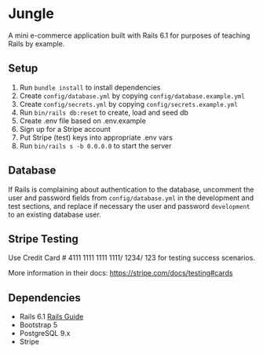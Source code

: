 # Jungle

A mini e-commerce application built with Rails 6.1 for purposes of teaching Rails by example.

## Setup

1. Run `bundle install` to install dependencies
2. Create `config/database.yml` by copying `config/database.example.yml`
3. Create `config/secrets.yml` by copying `config/secrets.example.yml`
4. Run `bin/rails db:reset` to create, load and seed db
5. Create .env file based on .env.example
6. Sign up for a Stripe account
7. Put Stripe (test) keys into appropriate .env vars
8. Run `bin/rails s -b 0.0.0.0` to start the server

## Database

If Rails is complaining about authentication to the database, uncomment the user and password fields from `config/database.yml` in the development and test sections, and replace if necessary the user and password `development` to an existing database user.

## Stripe Testing

Use Credit Card # 4111 1111 1111 1111/ 1234/ 123 for testing success scenarios.

More information in their docs: <https://stripe.com/docs/testing#cards>

## Dependencies

- Rails 6.1 [Rails Guide](http://guides.rubyonrails.org/v6.1/)
- Bootstrap 5
- PostgreSQL 9.x
- Stripe

<!-- 
root               GET / products#index
products           GET /products(.:format) products#index
product            GET /products/:id(.:format) products#show
category           GET /categories/:id(.:format) categories#show
add_item_cart      POST /cart/add_item(.:format) carts#add_item
remove_item_cart   POST /cart/remove_item(.:format) carts#remove_item
cart               GET /cart(.:format) carts#show
orders             POST /orders(.:format) orders#create
order              GET /orders/:id(.:format) orders#show
admin_root         GET /admin(.:format) admin/dashboard#show
admin_products     GET /admin/products(.:format) admin/products#index
                   POST /admin/products(.:format) admin/products#create
new_admin_product  GET /admin/products/new(.:format) admin/products#new
admin_product      DELETE /admin/products/:id(.:format) -->

